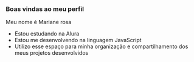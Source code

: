 ### Boas vindas ao meu perfil 

Meu nome é Mariane rosa

- Estou estudando na Alura
- Estou me desenvolvendo na linguagem JavaScript
- Utilizo esse espaço para minha organização e compartilhamento dos meus projetos desenvolvidos
